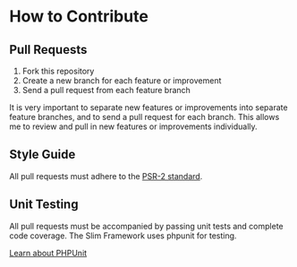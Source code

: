 # How to Contribute

## Pull Requests

1. Fork this repository
2. Create a new branch for each feature or improvement
3. Send a pull request from each feature branch

It is very important to separate new features or improvements into separate feature branches, and to send a pull request
for each branch. This allows me to review and pull in new features or improvements individually.

## Style Guide

All pull requests must adhere to
the [PSR-2 standard](https://github.com/php-fig/fig-standards/blob/master/accepted/PSR-2-coding-style-guide.md).

## Unit Testing

All pull requests must be accompanied by passing unit tests and complete code coverage. The Slim Framework uses phpunit
for testing.

[Learn about PHPUnit](https://github.com/sebastianbergmann/phpunit/)
